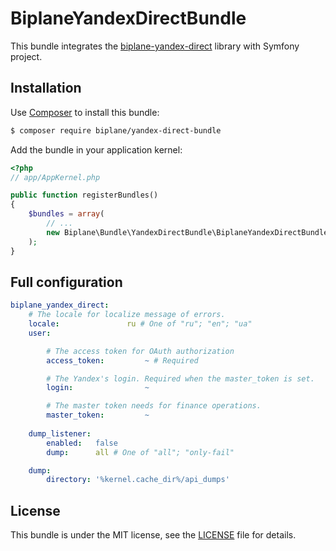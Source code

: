 # BiplaneYandexDirectBundle

This bundle integrates the [biplane-yandex-direct](https://github.com/biplane/yandex-direct) 
library with Symfony project.

## Installation

Use [Composer](https://getcomposer.org/) to install this bundle:

```bash
$ composer require biplane/yandex-direct-bundle
```

Add the bundle in your application kernel:

```php
<?php
// app/AppKernel.php

public function registerBundles()
{
    $bundles = array(
        // ...
        new Biplane\Bundle\YandexDirectBundle\BiplaneYandexDirectBundle(),
    );
}
```

## Full configuration

```yaml
biplane_yandex_direct:
    # The locale for localize message of errors.
    locale:               ru # One of "ru"; "en"; "ua"    
    user:

        # The access token for OAuth authorization
        access_token:         ~ # Required

        # The Yandex's login. Required when the master_token is set.
        login:                ~

        # The master token needs for finance operations.
        master_token:         ~
        
    dump_listener:
        enabled:   false
        dump:      all # One of "all"; "only-fail"

    dump:
        directory: '%kernel.cache_dir%/api_dumps'
```

## License

This bundle is under the MIT license, see the [LICENSE](Resources/meta/LICENSE) file for details.
